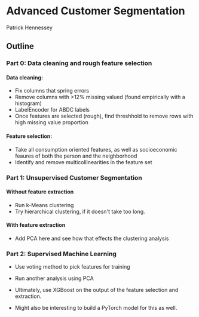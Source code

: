 # Advanced Customer Segmentation

Patrick Hennessey

## Outline

### Part 0: Data cleaning and rough feature selection

#### Data cleaning:

 * Fix columns that spring errors
 * Remove columns with >12% missing valued (found empirically with a histogram)
 * LabelEncoder for ABDC labels
 * Once features are selected (rough), find threshhold to remove rows with high missing value proportion

#### Feature selection:

 * Take all consumption oriented features, as well as socioeconomic feaures of both the person and the neighborhood
 * Identify and remove multicollinearities in the feature set

### Part 1: Unsupervised Customer Segmentation

#### Without feature extraction

 * Run k-Means clustering
 * Try hierarchical clustering, if it doesn't take too long.

#### With feature extraction

 * Add PCA here and see how that effects the clustering analysis

### Part 2: Supervised Machine Learning

 * Use voting method to pick features for training

 * Run another analysis using PCA

 * Ultimately, use XGBoost on the output of the feature selection and extraction.

* Might also be interesting to build a PyTorch model for this as well.